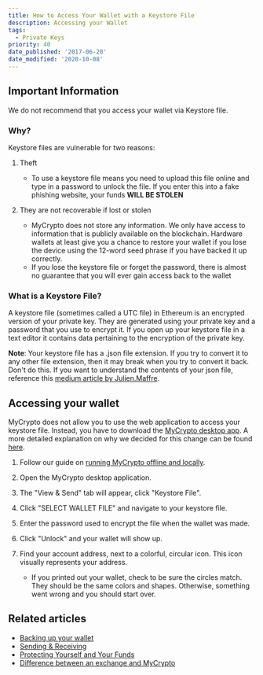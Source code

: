 ```yaml
---
title: How to Access Your Wallet with a Keystore File
description: Accessing your Wallet
tags:
  - Private Keys
priority: 40
date_published: '2017-06-20'
date_modified: '2020-10-08'
---
```


## Important Information

We do not recommend that you access your wallet via Keystore file.

### Why?

Keystore files are vulnerable for two reasons:

1. Theft

   - To use a keystore file means you need to upload this file online and type in a password to unlock the file. If you enter this into a fake phishing website, your funds **WILL BE STOLEN**

2. They are not recoverable if lost or stolen
   - MyCrypto does not store any information. We only have access to information that is publicly available on the blockchain. Hardware wallets at least give you a chance to restore your wallet if you lose the device using the 12-word seed phrase if you have backed it up correctly.
   - If you lose the keystore file or forget the password, there is almost no guarantee that you will ever gain access back to the wallet

### What is a Keystore File?

A keystore file (sometimes called a UTC file) in Ethereum is an encrypted version of your private key. They are generated using your private key and a password that you use to encrypt it. If you open up your keystore file in a text editor it contains data pertaining to the encryption of the private key.

**Note**: Your keystore file has a .json file extension. If you try to convert it to any other file extension, then it may break when you try to convert it back. Don't do this. If you want to understand the contents of your json file, reference this [medium article by Julien.Maffre](https://medium.com/@julien.maffre/what-is-an-ethereum-keystore-file-86c8c5917b97).

## Accessing your wallet

MyCrypto does not allow you to use the web application to access your keystore file. Instead, you have to download the [MyCrypto desktop app](https://download.mycrypto.com/). A more detailed explanation on why we decided for this change can be found [here](https://medium.com/mycrypto/a-safer-mycrypto-79d65196e7d8).

1. Follow our guide on [running MyCrypto offline and locally](/how-to/offline/how-to-run-mycrypto-offline-and-locally).

2. Open the MyCrypto desktop application.

3. The "View & Send" tab will appear, click "Keystore File".

4. Click "SELECT WALLET FILE" and navigate to your keystore file.

5. Enter the password used to encrypt the file when the wallet was made.

6. Click "Unlock" and your wallet will show up.

7. Find your account address, next to a colorful, circular icon. This icon visually represents your address.
   - If you printed out your wallet, check to be sure the circles match. They should be the same colors and shapes. Otherwise, something went wrong and you should start over.

## Related articles

- [Backing up your wallet](/how-to/backup-restore/how-to-save-back-up-your-wallet)
- [Sending & Receiving](/how-to/sending)
- [Protecting Yourself and Your Funds](/staying-safe/protecting-yourself-and-your-funds)
- [Difference between an exchange and MyCrypto](/general-knowledge/about-mycrypto/whats-the-difference-between-an-exchange-and-mycrypto)

